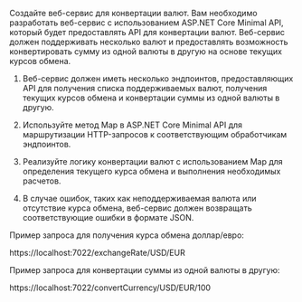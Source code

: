 Создайте веб-сервис для конвертации валют. Вам необходимо разработать веб-сервис с использованием ASP.NET Core Minimal API, который будет предоставлять API для конвертации валют. Веб-сервис должен поддерживать несколько валют и предоставлять возможность конвертировать сумму из одной валюты в другую на основе текущих курсов обмена.

1) Веб-сервис должен иметь несколько эндпоинтов, предоставляющих API для получения списка поддерживаемых валют, получения текущих курсов обмена и конвертации суммы из одной валюты в другую. 

2) Используйте метод Map в ASP.NET Core Minimal API для маршрутизации HTTP-запросов к соответствующим обработчикам эндпоинтов.

3) Реализуйте логику конвертации валют с использованием Map для определения текущего курса обмена и выполнения необходимых расчетов. 

4) В случае ошибок, таких как неподдерживаемая валюта или отсутствие курса обмена, веб-сервис должен возвращать соответствующие ошибки в формате JSON.

Пример запроса для получения курса обмена  доллар/евро:

https://localhost:7022/exchangeRate/USD/EUR

Пример запроса для конвертации суммы из одной валюты в другую:

https://localhost:7022/convertCurrency/USD/EUR/100

